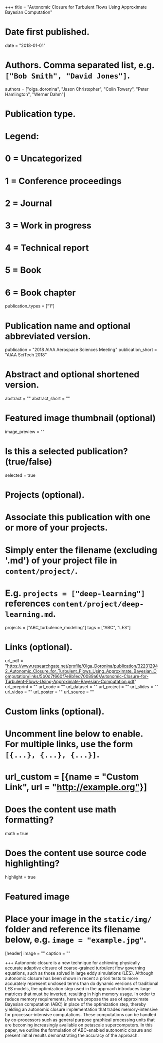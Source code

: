 +++
title = "Autonomic Closure for Turbulent Flows Using Approximate Bayesian Computation"

# Date first published.
date = "2018-01-01"

# Authors. Comma separated list, e.g. `["Bob Smith", "David Jones"]`.
authors = ["olga_doronina", "Jason Christopher", "Colin Towery", "Peter Hamlington", "Werner Dahm"]

# Publication type.
# Legend:
# 0 = Uncategorized
# 1 = Conference proceedings
# 2 = Journal
# 3 = Work in progress
# 4 = Technical report
# 5 = Book
# 6 = Book chapter
publication_types = ["1"]

# Publication name and optional abbreviated version.
publication = "2018 AIAA Aerospace Sciences Meeting"
publication_short = "AIAA SciTech 2018"

# Abstract and optional shortened version.
abstract = ""
abstract_short = ""

# Featured image thumbnail (optional)
image_preview = ""

# Is this a selected publication? (true/false)
selected = true

# Projects (optional).
#   Associate this publication with one or more of your projects.
#   Simply enter the filename (excluding '.md') of your project file in `content/project/`.
#   E.g. `projects = ["deep-learning"]` references `content/project/deep-learning.md`.
projects = ["ABC_turbulence_modeling"]
tags = ["ABC", "LES"]
# Links (optional).
url_pdf = "https://www.researchgate.net/profile/Olga_Doronina/publication/322312942_Autonomic_Closure_for_Turbulent_Flows_Using_Approximate_Bayesian_Computation/links/5b0d7f660f7e9b1ed70089a6/Autonomic-Closure-for-Turbulent-Flows-Using-Approximate-Bayesian-Computation.pdf"
url_preprint = ""
url_code = ""
url_dataset = ""
url_project = ""
url_slides = ""
url_video = ""
url_poster = ""
url_source = ""

# Custom links (optional).
#   Uncomment line below to enable. For multiple links, use the form `[{...}, {...}, {...}]`.
# url_custom = [{name = "Custom Link", url = "http://example.org"}]

# Does the content use math formatting?
math = true

# Does the content use source code highlighting?
highlight = true

# Featured image
# Place your image in the `static/img/` folder and reference its filename below, e.g. `image = "example.jpg"`.
[header]
image = ""
caption = ""

+++
Autonomic closure is a new technique for achieving physically accurate adaptive closure
of coarse-grained turbulent flow governing equations, such as those solved in large eddy simulations (LES). Although autonomic closure has been shown in recent a priori tests to more
accurately represent unclosed terms than do dynamic versions of traditional LES models, the
optimization step used in the approach introduces large matrices that must be inverted, resulting in high memory usage. In order to reduce memory requirements, here we propose the use
of approximate Bayesian computation (ABC) in place of the optimization step, thereby yielding
an autonomic closure implementation that trades memory-intensive for processor-intensive
computations. These computations can be handled by co-processors such as general purpose
graphical processing units that are becoming increasingly available on petascale supercomputers. In this paper, we outline the formulation of ABC-enabled autonomic closure and present
initial results demonstrating the accuracy of the approach.
